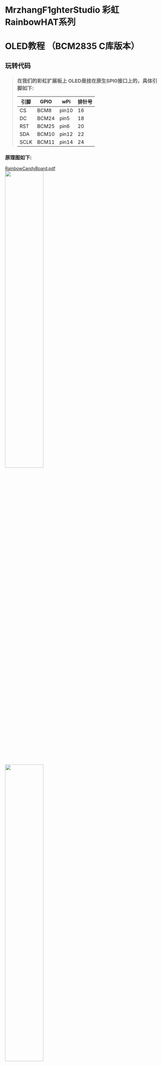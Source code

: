# MrzhangF1ghterStudio 彩虹RainbowHAT系列
# OLED教程 （BCM2835 C库版本）

## 玩转代码
> ### 在我们的彩虹扩展板上 OLED是挂在原生SPI0接口上的，具体引脚如下:
> |引脚|GPIO| wPi |排针号|
> |----|--- |-----|-----|
> |CS  |BCM8 |pin10| 16 |    
> |DC  |BCM24|pin5 | 18 |
> |RST |BCM25|pin6 | 20 |
> |SDA |BCM10|pin12| 22 |
> |SCLK|BCM11|pin14| 24 |

### 原理图如下:
[RainbowCandyBoard.pdf](https://github.com/MrzhangF1ghter/RainbowCandyBoard/blob/master/schematic/RainbowCandyBoard.pdf)<br>
<img src="https://github.com/MrzhangF1ghter/RainbowCandyBoard/blob/master/oled/schematic/oled.png" width=50% height=50%/><br>
<img src="https://github.com/MrzhangF1ghter/RainbowCandyBoard/blob/master/oled/schematic/oled_pin.png" width=50% height=50%/><br>
> 用户可自行更换OLED显示屏，为7pin spi接口的 0.96寸128x64分辨率。
> 由于代码庞大，只展现主文件，oled具体实现可自行阅读理解，也可以学习arduino、stm32相关教程，触类旁通。
首先先用gedit、pluma、vim等文本编辑工具打开该文件夹下的led.c,如下，我们可以看看注释进行理解。
```C
#include <bcm2835.h>
#include <stdio.h>
#include <time.h>
#include "SSD1306.h"

char value[10]={'0','1','2','3','4','5','6','7','8','9'};
int main(int argc,char **argv)
{
	time_t now;
	struct tm *timenow;
	if(!bcm2835_init())return 1;
	printf("OLED Test Program !!!\n");

	SSD1306_begin();
	SSD1306_bitmap(0,0,RainbowHat,128,64);
	SSD1306_display();
	bcm2835_delay(2000);
	SSD1306_clear();
	while(1)
	{
		time(&now);
		timenow = localtime(&now);
		SSD1306_char3216(0,16, value[timenow->tm_hour/10]);
    	SSD1306_char3216(16,16, value[timenow->tm_hour%10]);
    	SSD1306_char3216(32,16, ':');
    	SSD1306_char3216(48,16, value[timenow->tm_min/10]);
    	SSD1306_char3216(64,16, value[timenow->tm_min%10]);
    	SSD1306_char3216(80,16, ':');
    	SSD1306_char3216(96,16, value[timenow->tm_sec/10]);
    	SD1306_char3216(112,16, value[timenow->tm_sec%10]);
		SSD1306_display();
    }
	bcm2835_spi_end();
	bcm2835_close();
	return 0;
}

```
## 玩
> 当我们修改了代码后想运行时，必须将其编译成可执行文件，在此我们需要用到gcc工具，树莓派默认已安装好，若无，则百度相关教程安装好<br>
> 此版本提供了Makefile文件，Makefile文件描述了整个工程的编译、链接等规则，用户只需要运行make即可按照程序员所写好的规则编译程序。
> 此Makefile文件内容如下
```C
oled:oled.o SSD1306.o
	gcc -Wall -o oled oled.o SSD1306.o -lbcm2835
SSD1306.o:SSD1306.c SSD1306.h
	gcc -Wall -c SSD1306.c -lbcm2835
oled.o:oled.c SSD1306.h 
	gcc -Wall -c oled.c -lbcm2835
clean:
	rm SSD1306.o oled.o oled
```
> 执行`make`<br>
> 若无错误，则将会生成目标文件名的可执行文件，如有错误，请根据编译器提示排错。<br>
> 执行验证<br>
> `sudo ./oled`<br>
> 按了回车后，将会显示两秒钟彩虹板logo，然后显示当前时间<br>
> 按下`Ctrl+C`结束程序<br>
> 若想后台运行:<br>
> `sudo ./oled &`<br>
> 注意：由于BCM2835是操作底层寄存器，比较底层，若运行BCM2835版本后的例程再运行Python等其他版本,OLED屏将无响应，重启运行其他版本即可。 <br>
